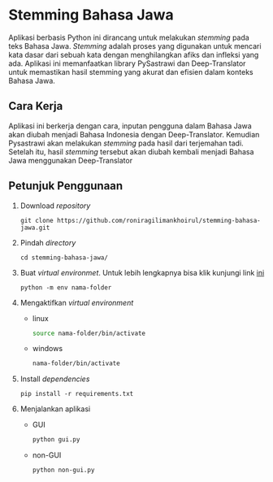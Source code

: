 # Stemming Bahasa Jawa

Aplikasi berbasis Python ini dirancang untuk melakukan _stemming_ pada teks Bahasa Jawa. _Stemming_ adalah proses yang digunakan untuk mencari kata dasar dari sebuah kata dengan menghilangkan afiks dan infleksi yang ada. Aplikasi ini memanfaatkan library PySastrawi dan Deep-Translator untuk memastikan hasil stemming yang akurat dan efisien dalam konteks Bahasa Jawa.

## Cara Kerja

Aplikasi ini berkerja dengan cara, inputan pengguna dalam Bahasa Jawa akan diubah menjadi Bahasa Indonesia dengan Deep-Translator. Kemudian Pysastrawi akan melakukan _stemming_ pada hasil dari terjemahan tadi. Setelah itu, hasil _stemming_ tersebut akan diubah kembali menjadi Bahasa Jawa menggunakan Deep-Translator

## Petunjuk Penggunaan

1. Download _repository_

   ```
   git clone https://github.com/roniragilimankhoirul/stemming-bahasa-jawa.git
   ```

2. Pindah _directory_

   ```
   cd stemming-bahasa-jawa/
   ```

3. Buat _virtual environmet_. Untuk lebih lengkapnya bisa klik kunjungi link [ini](https://www.petanikode.com/python-virtualenv/)

   ```
   python -m env nama-folder
   ```

4. Mengaktifkan _virtual environment_

   - linux
     ```bash
     source nama-folder/bin/activate
     ```
   - windows

     ```bash
     nama-folder/bin/activate
     ```

5. Install _dependencies_

   ```
   pip install -r requirements.txt
   ```

6. Menjalankan aplikasi

   - GUI
     ```bash
     python gui.py
     ```
   - non-GUI

     ```bash
     python non-gui.py
     ```

